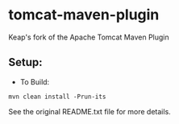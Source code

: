 # tomcat-maven-plugin
Keap's fork of the Apache Tomcat Maven Plugin
## Setup:
* To Build:
```
mvn clean install -Prun-its 
```
See the original README.txt file for more details.